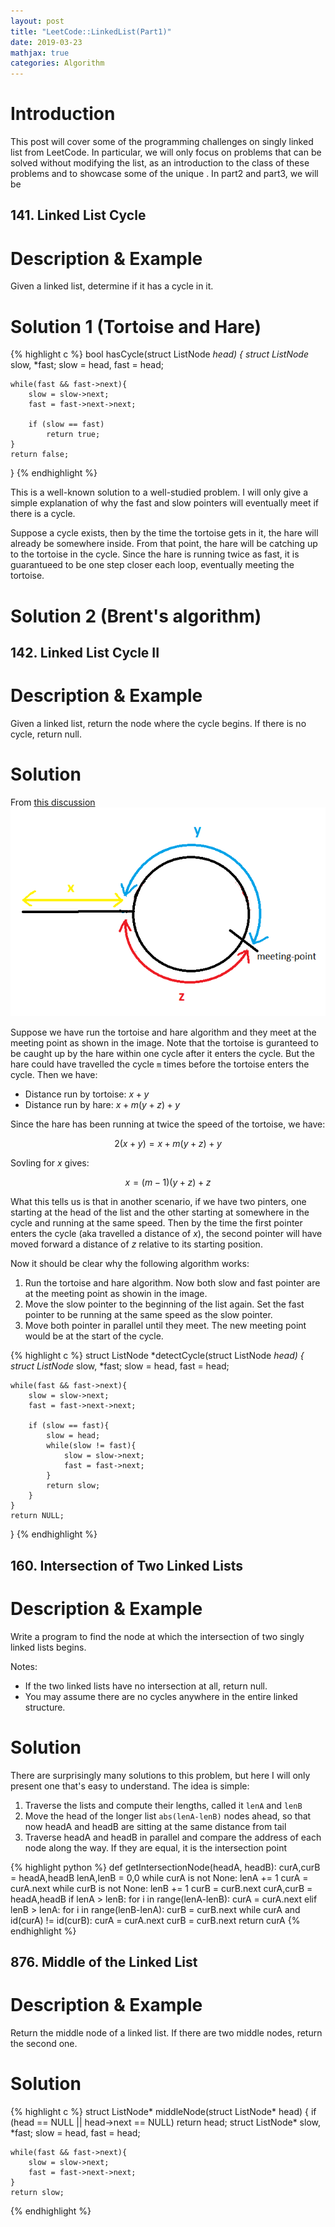 ```yaml
---
layout: post
title: "LeetCode::LinkedList(Part1)"
date: 2019-03-23
mathjax: true
categories: Algorithm
---
```

# Introduction
This post will cover some of the programming challenges on singly linked list from LeetCode. In particular, we will only focus on problems that can be solved without modifying the list, as an introduction to the class of these problems and to showcase some of the unique . In part2 and part3, we will be 

## 141. Linked List Cycle
# Description & Example
Given a linked list, determine if it has a cycle in it.

# Solution 1 (Tortoise and Hare)
{% highlight c %}
bool hasCycle(struct ListNode *head) {
    struct ListNode* slow, *fast;
    slow = head, fast = head;

    while(fast && fast->next){
        slow = slow->next;
        fast = fast->next->next;

        if (slow == fast)
            return true;
    }
    return false;  
}
{% endhighlight %}

This is a well-known solution to a well-studied problem. I will only give a simple explanation of why the fast and slow pointers will eventually meet if there is a cycle.

Suppose a cycle exists, then by the time the tortoise gets in it, the hare will already be somewhere inside. From that point, the hare will be catching up to the tortoise in the cycle. Since the hare is running twice as fast, it is guarantueed to be one step closer each loop, eventually meeting the tortoise. 

# Solution 2 (Brent's algorithm)


## 142. Linked List Cycle II
# Description & Example
Given a linked list, return the node where the cycle begins. If there is no cycle, return null.

# Solution
From [this discussion](https://stackoverflow.com/questions/2936213/explain-how-finding-cycle-start-node-in-cycle-linked-list-work/32190575#32190575)
![detect start of loop](/assets/detect-loop-start.png)

Suppose we have run the tortoise and hare algorithm and they meet at the meeting point as shown in the image. Note that the tortoise is guranteed to be caught up by the hare within one cycle after it enters the cycle. But the hare could have travelled the cycle ``m`` times before the tortoise enters the cycle. Then we have:

* Distance run by tortoise: $x + y$
* Distance run by hare: $x + m(y+z) + y$

Since the hare has been running at twice the speed of the tortoise, we have:

$$
2(x+y) = x + m(y+z) + y
$$

Sovling for $x$ gives:

$$
x = (m-1)(y+z) + z
$$

What this tells us is that in another scenario, if we have two pinters, one starting at the head of the list and the other starting at somewhere in the cycle and running at the same speed. Then by the time the first pointer enters the cycle (aka travelled a distance of $x$), the second pointer will have moved forward a distance of $z$ relative to its starting position.

Now it should be clear why the following algorithm works:

1. Run the tortoise and hare algorithm. Now both slow and fast pointer are at the meeting point as showin in the image.
2. Move the slow pointer to the beginning of the list again. Set the fast pointer to be running at the same speed as the slow pointer.
3. Move both pointer in parallel until they meet. The new meeting point would be at the start of the cycle.

{% highlight c %}
struct ListNode *detectCycle(struct ListNode *head) {
    struct ListNode* slow, *fast;
    slow = head, fast = head;   
 
    while(fast && fast->next){
        slow = slow->next;
        fast = fast->next->next;
        
        if (slow == fast){
            slow = head;
            while(slow != fast){
                slow = slow->next;
                fast = fast->next;
            }
            return slow;
        }
    }
    return NULL;
}
{% endhighlight %}

## 160. Intersection of Two Linked Lists
# Description & Example
Write a program to find the node at which the intersection of two singly linked lists begins.

Notes:
* If the two linked lists have no intersection at all, return null.
* You may assume there are no cycles anywhere in the entire linked structure.

# Solution
There are surprisingly many solutions to this problem, but here I will only present one that's easy to understand. The idea is simple:

1. Traverse the lists and compute their lengths, called it ``lenA`` and ``lenB``
2. Move the head of the longer list ``abs(lenA-lenB)`` nodes ahead, so that now headA and headB are sitting at the same distance from tail
3. Traverse headA and headB in parallel and compare the address of each node along the way. If they are equal, it is the intersection point

{% highlight python %}
def getIntersectionNode(headA, headB):
        curA,curB = headA,headB
        lenA,lenB = 0,0
        while curA is not None:
            lenA += 1
            curA = curA.next
        while curB is not None:
            lenB += 1
            curB = curB.next
        curA,curB = headA,headB
        if lenA > lenB:
            for i in range(lenA-lenB):
                curA = curA.next
        elif lenB > lenA:
            for i in range(lenB-lenA):
                curB = curB.next
        while curA and id(curA) != id(curB):
            curA = curA.next
            curB = curB.next
        return curA
{% endhighlight %}


## 876. Middle of the Linked List
# Description & Example
Return the middle node of a linked list. If there are two middle nodes, return the second one.

# Solution
{% highlight c %}
struct ListNode* middleNode(struct ListNode* head) {
    if (head == NULL || head->next == NULL)
        return head;
    struct ListNode* slow, *fast;
    slow = head, fast = head;

    while(fast && fast->next){
        slow = slow->next;
        fast = fast->next->next;
    }
    return slow;
{% endhighlight %}



